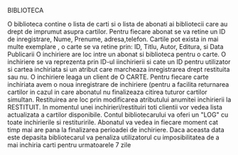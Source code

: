 BIBLIOTECA

O biblioteca contine o lista de carti si o lista de abonati ai bibliotecii care au drept de imprumut asupra cartilor. Pentru fiecare abonat se va retine un ID de inregistrare, Nume, Prenume,
	adresa,telefon.
Cartile pot exista in mai multe exemplare , o carte se va retine prin: ID, Titlu, Autor, Editura, si Data Publicarii
O inchiriere are loc intre un abonat si biblioteca pentru o carte. O inchiriere se va reprezenta prin ID-ul iinchirierii si cate un ID pentru utilizator si cartea inchiriata
	si un atribut care marcheaza inregistrarea drept restituita sau nu.
O inchiriere leaga un client de O CARTE. Pentru fiecare carte inchiriata avem o noua inregistrare de inchiriere (pentru a facilita returnarea cartilor in cazul in care 
	abonatul nu finalizeaza citirea tuturor cartilor simultan.
Restituirea are loc prin modificarea atributului anumitei inchirierii la RESTITUIT. 
In momentul unei inchirieri/restituiri  toti clientii vor vedea lista actualizata a cartilor disponibile.
Contul bibliotecarului va oferi un "LOG" cu toate inchirierile si restituririle.
Abonatul va vedea in fiecare moment cat timp mai are pana la finalizarea perioadei de inchiriere. Daca aceasta data este depasita bibliotecarul va penaliza utilizatorul cu imposibilitatea
de a mai inchiria carti pentru urmatoarele 7 zile
